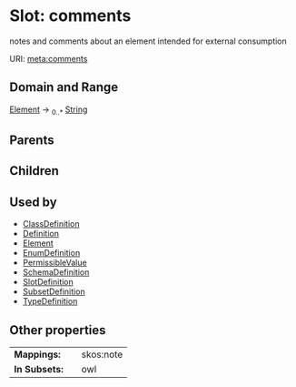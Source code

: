 
# Slot: comments


notes and comments about an element intended for external consumption

URI: [meta:comments](https://w3id.org/linkml/meta/comments)


## Domain and Range

[Element](Element.md) ->  <sub>0..*</sub> [String](types/String.md)

## Parents


## Children


## Used by

 * [ClassDefinition](ClassDefinition.md)
 * [Definition](Definition.md)
 * [Element](Element.md)
 * [EnumDefinition](EnumDefinition.md)
 * [PermissibleValue](PermissibleValue.md)
 * [SchemaDefinition](SchemaDefinition.md)
 * [SlotDefinition](SlotDefinition.md)
 * [SubsetDefinition](SubsetDefinition.md)
 * [TypeDefinition](TypeDefinition.md)

## Other properties

|  |  |  |
| --- | --- | --- |
| **Mappings:** | | skos:note |
| **In Subsets:** | | owl |

